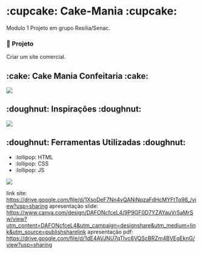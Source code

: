 <h1> :cupcake: Cake-Mania :cupcake:</h1>
Modulo 1 Projeto em grupo Resilia/Senac.

<h3>📜  Projeto</h3>

Criar um site comercial.

<h2>:cake: Cake Mania Confeitaria :cake:</h2>
<img src="https://imgur.com/249eeBM.png" ></img>

<h2>:doughnut:  Inspirações :doughnut: </h2>
<img src="https://imgur.com/nQev8Kr.png"></img>

<H2>:doughnut: Ferramentas Utilizadas :doughnut: </h2>

<ul>
<li>:lollipop: HTML</li>
<li>:lollipop: CSS</li>
<li>:lollipop: JS</li>
</ul>

<img src="https://imgur.com/NADdNEr.png"></img>


link site:
https://drive.google.com/file/d/1XsoDeF7Nn4vQANiNpzaFdHcMYFtTo96_/view?usp=sharing
apresentação slide:
https://www.canva.com/design/DAFONcfceL4/9P9GF0D7YZAYauVr5aMrSw/view?utm_content=DAFONcfceL4&utm_campaign=designshare&utm_medium=link&utm_source=publishsharelink
apresentação pdf:
https://drive.google.com/file/d/1dE4AVJNU7qTIvc6VQScBRZm4BVEgEknG/view?usp=sharing
